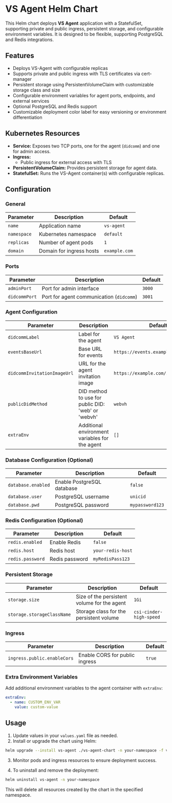 # VS Agent Helm Chart

This Helm chart deploys **VS Agent** application with a StatefulSet, supporting private and public ingress, persistent storage, and configurable environment variables. It is designed to be flexible, supporting PostgreSQL and Redis integrations.

## Features

* Deploys VS-Agent with configurable replicas
* Supports private and public ingress with TLS certificates via cert-manager
* Persistent storage using PersistentVolumeClaim with customizable storage class and size
* Configurable environment variables for agent ports, endpoints, and external services
* Optional PostgreSQL and Redis support
* Customizable deployment color label for easy versioning or environment differentiation

## Kubernetes Resources

* **Service:** Exposes two TCP ports, one for the agent (`didcomm`) and one for admin access.
* **Ingress:**
  * Public ingress for external access with TLS
* **PersistentVolumeClaim:** Provides persistent storage for agent data.
* **StatefulSet:** Runs the VS-Agent container(s) with configurable replicas.

## Configuration

### General

| Parameter                      | Description                                 | Default       |
| ------------------------------ | ------------------------------------------- | ------------- |
| `name`                         | Application name                            | `vs-agent`    |
| `namespace`                    | Kubernetes namespace                        | `default`     |
| `replicas`                     | Number of agent pods                        | `1`           |
| `domain`                       | Domain for ingress hosts                    | `example.com` |

### Ports

| Parameter     | Description                              | Default |
| ------------- | ---------------------------------------- | ------- |
| `adminPort`   | Port for admin interface                 | `3000`  |
| `didcommPort`   | Port for agent communication (`didcomm`) | `3001`  |

### Agent Configuration

| Parameter                  | Description                                      | Default                          |
| -------------------------- | ------------------------------------------------ | -------------------------------- |
| `didcommLabel`                | Label for the agent                              | `VS Agent`                      |
| `eventsBaseUrl`            | Base URL for events                              | `https://events.example.com`    |
| `didcommInvitationImageUrl`  | URL for the agent invitation image               | `https://example.com/invitation.png` |
| `publicDidMethod`          | DID method to use for public DID: 'web' or 'webvh' | `webvh` |
| `extraEnv`                 | Additional environment variables for the agent   | `[]`                            |

### Database Configuration (Optional)

| Parameter                  | Description                                      | Default                          |
| -------------------------- | ------------------------------------------------ | -------------------------------- |
| `database.enabled`         | Enable PostgreSQL database                       | `false`                         |
| `database.user`            | PostgreSQL username                              | `unicid`                        |
| `database.pwd`             | PostgreSQL password                              | `mypassword123`                 |

### Redis Configuration (Optional)

| Parameter                  | Description                                      | Default                          |
| -------------------------- | ------------------------------------------------ | -------------------------------- |
| `redis.enabled`            | Enable Redis                                     | `false`                         |
| `redis.host`               | Redis host                                       | `your-redis-host`               |
| `redis.password`           | Redis password                                   | `myRedisPass123`                |

### Persistent Storage

| Parameter                  | Description                                      | Default                          |
| -------------------------- | ------------------------------------------------ | -------------------------------- |
| `storage.size`             | Size of the persistent volume for the agent      | `1Gi`                           |
| `storage.storageClassName` | Storage class for the persistent volume          | `csi-cinder-high-speed`         |

### Ingress

| Parameter                      | Description                                 | Default       |
| ------------------------------ | ------------------------------------------- | ------------- |
| `ingress.public.enableCors`    | Enable CORS for public ingress              | `true`        |

### Extra Environment Variables

Add additional environment variables to the agent container with `extraEnv`:

```yaml
extraEnv:
  - name: CUSTOM_ENV_VAR
    value: custom-value
```

## Usage

1. Update values in your `values.yaml` file as needed.
2. Install or upgrade the chart using Helm:

```bash
helm upgrade --install vs-agent ./vs-agent-chart -n your-namespace -f values.yaml
```

3. Monitor pods and ingress resources to ensure deployment success.

4. To uninstall and remove the deployment:

```bash
helm uninstall vs-agent -n your-namespace
```

This will delete all resources created by the chart in the specified namespace.

